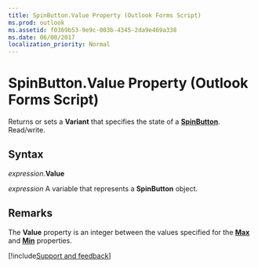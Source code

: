 ```yaml
---
title: SpinButton.Value Property (Outlook Forms Script)
ms.prod: outlook
ms.assetid: f0369b53-9e9c-003b-4345-2da9e469a338
ms.date: 06/08/2017
localization_priority: Normal
---
```



# SpinButton.Value Property (Outlook Forms Script)

Returns or sets a  **Variant** that specifies the state of a **[SpinButton](Outlook.spinbutton.md)**. Read/write.


## Syntax

_expression_.**Value**

_expression_ A variable that represents a  **SpinButton** object.


## Remarks

The **Value** property is an integer between the values specified for the **[Max](Outlook.spinbutton.max.md)** and **[Min](Outlook.spinbutton.min.md)** properties.

[!include[Support and feedback](~/includes/feedback-boilerplate.md)]